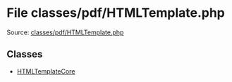 File classes/pdf/HTMLTemplate.php
=========

Source: [classes/pdf/HTMLTemplate.php](https://github.com/PrestaShop/PrestaShop/blob/1.5.6.3/classes/pdf/HTMLTemplate.php)


Classes
-------

* [HTMLTemplateCore](class.HTMLTemplateCore.md)

